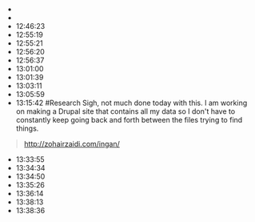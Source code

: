 * 
* 
* 12:46:23
* 12:55:19
* 12:55:21
* 12:56:20
* 12:56:37
* 13:01:00
* 13:01:39
* 13:03:11
* 13:05:59
* 13:15:42
#Research 
Sigh, not much done today with this. I am working on making a Drupal site that contains all my data so I don't have to constantly keep going back and forth between the files trying to find things. 
> http://zohairzaidi.com/ingan/


* 13:33:55
* 13:34:34
* 13:34:50
* 13:35:26
* 13:36:14
* 13:38:13
* 13:38:36
